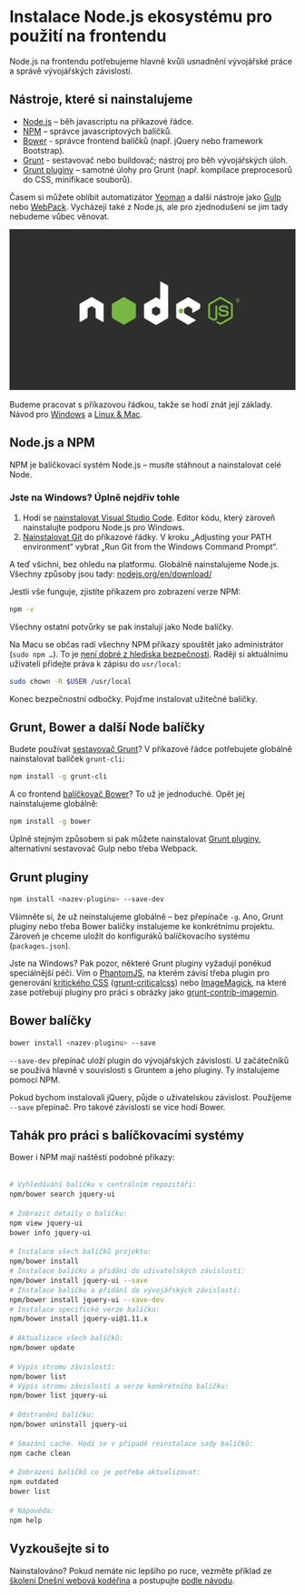 # Instalace Node.js ekosystému pro použití na frontendu

Node.js na frontendu potřebujeme hlavně kvůli usnadnění vývojářské práce a správě vývojářských závislostí.

## Nástroje, které si nainstalujeme

- [Node.js](https://nodejs.org/) – běh javascriptu na příkazové řádce.
- [NPM](https://www.npmjs.com/) – správce javascriptových balíčků.
- [Bower](bower.md) - správce frontend balíčků (např. jQuery nebo framework Bootstrap).
- [Grunt](grunt.md) - sestavovač nebo buildovač; nástroj pro běh vývojářských úloh.
- [Grunt pluginy](grunt-pluginy.md) – samotné úlohy pro Grunt (např. kompilace preprocesorů do CSS, minifikace souborů).

Časem si můžete oblíbit automatizátor [Yeoman](http://yeoman.io/) a další nástroje jako [Gulp](http://gulpjs.com/) nebo [WebPack](https://webpack.github.io/). Vycházejí také z Node.js, ale pro zjednodušení se jim tady nebudeme vůbec věnovat.

![Node.js](dist/images/original/node-js.svg)

Budeme pracovat s příkazovou řádkou, takže se hodí znát její základy. Návod pro [Windows](http://dosprompt.info/basics.asp) a [Linux &amp; Mac](http://mac.appstorm.net/how-to/utilities-how-to/how-to-use-terminal-the-basics/).

## Node.js a NPM

NPM je balíčkovací systém Node.js – musíte stáhnout a nainstalovat celé Node.

### Jste na Windows? Úplně nejdřív tohle

1. Hodí se [nainstalovat Visual Studio Code](https://www.visualstudio.com/products/code-vs). Editor kódu, který zároveň nainstalujte podporu Node.js pro Windows.
2. [Nainstalovat Git](http://git-scm.com/downloads) do příkazové řádky. V kroku „Adjusting your PATH environment“ vybrat „Run Git from the Windows Command Prompt“.

A teď všichni, bez ohledu na platformu. Globálně nainstalujeme Node.js. Všechny způsoby jsou tady: [nodejs.org/en/download/](https://nodejs.org/en/download/)

Jestli vše funguje, zjistíte příkazem pro zobrazení verze NPM:

```bash
npm -v
```

Všechny ostatní potvůrky se pak instalují jako Node balíčky.

Na Macu se občas radí všechny NPM příkazy spouštět jako administrátor (`sudo npm …`). To je [není dobré z hlediska bezpečnosti](https://gist.github.com/leommoore/4420860#important-security-note). Raději si aktuálnímu uživateli přidejte práva k zápisu do `usr/local`:

```bash
sudo chown -R $USER /usr/local
```

Konec bezpečnostní odbočky. Pojďme instalovat užitečné balíčky.

## Grunt, Bower a další Node balíčky

Budete používat [sestavovač Grunt](grunt.md)? V příkazové řádce potřebujete globálně nainstalovat balíček `grunt-cli`:

```bash
npm install -g grunt-cli
```

A co frontend [balíčkovač Bower](bower.md)? To už je jednoduché. Opět jej nainstalujeme globálně:

```bash
npm install -g bower
```

Úplně stejným způsobem si pak můžete nainstalovat [Grunt pluginy](grunt-pluginy.md), alternativní sestavovač Gulp nebo třeba Webpack.

## Grunt pluginy

```bash
npm install <nazev-pluginu> --save-dev
```

Všimněte si, že už neinstalujeme globálně – bez přepínače `-g`. Ano, Grunt pluginy nebo třeba Bower balíčky instalujeme ke konkrétnímu projektu. Zároveň je chceme uložit do konfiguráků balíčkovacího systému (`packages.json`).

Jste na Windows? Pak pozor, některé Grunt pluginy vyžadují poněkud speciálnější péči. Vím o [PhantomJS](http://attester.ariatemplates.com/usage/phantom.html), na kterém závisí třeba plugin pro generování [kritického CSS](http://www.vzhurudolu.cz/blog/35-critical-css) ([grunt-criticalcss](https://github.com/filamentgroup/grunt-criticalcss)) nebo [ImageMagick](http://www.imagemagick.org/script/binary-releases.php), na které zase potřebují pluginy pro práci s obrázky jako [grunt-contrib-imagemin](https://github.com/gruntjs/grunt-contrib-imagemin).


## Bower balíčky

```bash
bower install <nazev-pluginu> --save
```

`--save-dev` přepínač uloží plugin do vývojářských závislostí. U začátečníků se používá hlavně v souvislosti s Gruntem a jeho pluginy. Ty instalujeme pomocí NPM.

Pokud bychom instalovali jQuery, půjde o uživatelskou závislost. Použijeme `--save` přepínač. Pro takové závislosti se více hodí Bower.

## Tahák pro práci s balíčkovacími systémy

Bower i NPM mají naštěstí podobné příkazy:

```bash

# Vyhledávání balíčku v centrálním repozitáři:
npm/bower search jquery-ui

# Zobrazit detaily o balíčku:
npm view jquery-ui
bower info jquery-ui

# Instalace všech balíčků projektu:
npm/bower install
# Instalace balíčku a přidání do uživatelských závislostí:
npm/bower install jquery-ui --save
# Instalace balíčku a přidání do vývojářských závislostí:
npm/bower install jquery-ui --save-dev
# Instalace specifické verze balíčku:
npm/bower install jquery-ui@1.11.x

# Aktualizace všech balíčků:
npm/bower update

# Výpis stromu závislostí:
npm/bower list
# Výpis stromu závislostí a verze konkrétního balíčku:
npm/bower list jquery-ui

# Odstranění balíčku:
npm/bower uninstall jquery-ui

# Smazání cache. Hodí se v případě reinstalace sady balíčků:
npm cache clean

# Zobrazení balíčků co je potřeba aktualizovat:
npm outdated
bower list

# Nápověda:
npm help

```


## Vyzkoušejte si to

Nainstalováno? Pokud nemáte nic lepšího po ruce, vezměte příklad ze [školení Dnešní webová kodéřina](http://www.vzhurudolu.cz/kurzy/webova-koderina) a postupujte [podle návodu](https://github.com/machal/polaroid-example#instalace-projektu).

